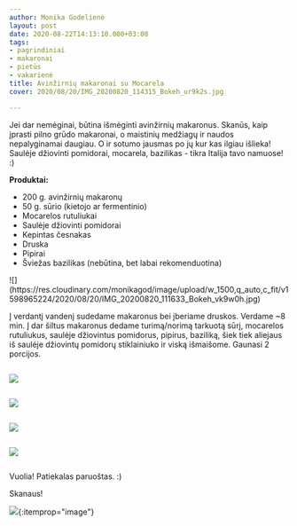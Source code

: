 ```yaml
---
author: Monika Godelienė
layout: post
date: 2020-08-22T14:13:10.000+03:00
tags:
- pagrindiniai
- makaronai
- pietūs
- vakarienė
title: Avinžirnių makaronai su Mocarela
cover: 2020/08/20/IMG_20200820_114315_Bokeh_ur9k2s.jpg

---
```

Jei dar nemėginai, būtina išmėginti avinžirnių makaronus. Skanūs, kaip įprasti pilno grūdo makaronai, o maistinių medžiagų ir naudos nepalyginamai daugiau. O ir sotumo jausmas po jų kur kas ilgiau išlieka! Saulėje džiovinti pomidorai, mocarela, bazilikas - tikra Italija tavo namuose! :)

**Produktai:**

* <span itemprop="recipeIngredient">200 g. avinžirnių makaronų</span>
* <span itemprop="recipeIngredient">50 g. sūrio (kietojo ar fermentinio)</span>
* <span itemprop="recipeIngredient">Mocarelos rutuliukai</span>
* <span itemprop="recipeIngredient">Saulėje džiovinti pomidorai</span>
* <span itemprop="recipeIngredient">Kepintas česnakas</span>
* <span itemprop="recipeIngredient">Druska</span>
* <span itemprop="recipeIngredient">Pipirai</span>
* <span itemprop="recipeIngredient">Šviežas bazilikas (nebūtina, bet labai rekomenduotina)</span>

<div itemprop="recipeInstructions" markdown="1">
![](https://res.cloudinary.com/monikagod/image/upload/w_1500,q_auto,c_fit/v1598965224/2020/08/20/IMG_20200820_111633_Bokeh_vk9w0h.jpg)

Į verdantį vandenį sudedame makaronus bei įberiame druskos. Verdame \~8 min. Į dar šiltus makaronus dedame turimą/norimą tarkuotą sūrį, mocarelos rutuliukus, saulėje džiovintus pomidorus, pipirus, baziliką, šiek tiek aliejaus iš saulėje džiovintų pomidorų stiklainiuko ir viską išmaišome. Gaunasi 2 porcijos.

<div class="row">

<div class="six columns" markdown="1">

![](https://res.cloudinary.com/monikagod/image/upload/w_1500,q_auto,c_fit/v1598965224/2020/08/20/IMG_20200820_113701_Bokeh_x0z9wn.jpg)

</div>

<div class="six columns" markdown="1">

![](https://res.cloudinary.com/monikagod/image/upload/w_1500,q_auto,c_fit/v1598965224/2020/08/20/IMG_20200820_113745_Bokeh_ch1e73.jpg)

</div>

</div>

<div class="row">

<div class="six columns" markdown="1">

![](https://res.cloudinary.com/monikagod/image/upload/w_1500,q_auto,c_fit/v1598965224/2020/08/20/IMG_20200820_113800_Bokeh_bj6ogm.jpg)

</div>

<div class="six columns" markdown="1">

![](https://res.cloudinary.com/monikagod/image/upload/w_1500,q_auto,c_fit/v1598965225/2020/08/20/IMG_20200820_113821_Bokeh_ut1mxm.jpg)

</div>

</div>

Vuolia! Patiekalas paruoštas. :)
</div>

Skanaus!

![](https://res.cloudinary.com/monikagod/image/upload/w_1500,q_auto,c_fit/v1598965224/2020/08/20/IMG_20200820_114349_Bokeh_x9l0jj.jpg){:itemprop="image"}
